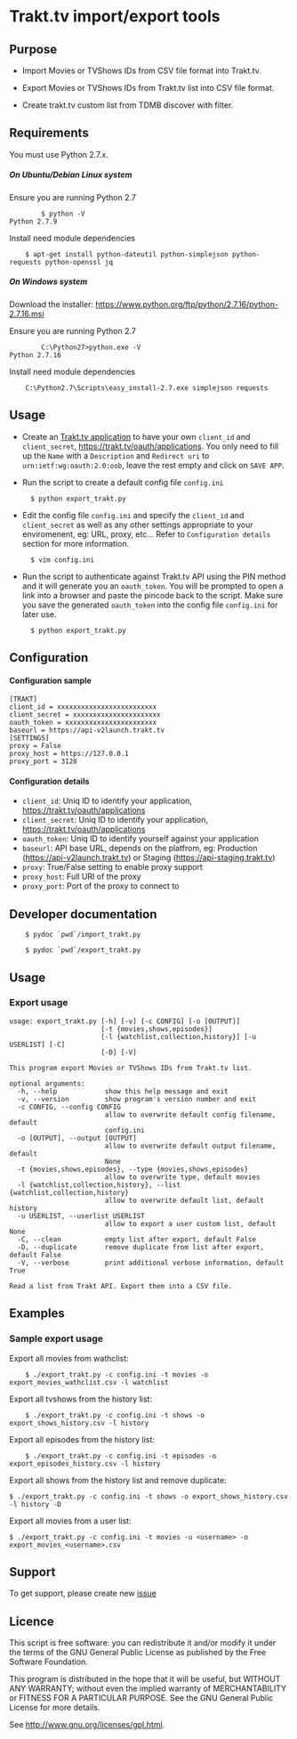 # Trakt.tv import/export tools

## Purpose

 * Import Movies or TVShows IDs from CSV file format into Trakt.tv.

 * Export Movies or TVShows IDs from Trakt.tv list into CSV file format.

 * Create trakt.tv custom list from TDMB discover with filter.

## Requirements

You must use Python 2.7.x.

##### On Ubuntu/Debian Linux system

Ensure you are running Python 2.7
```
        $ python -V
Python 2.7.9
```

Install need module dependencies

        $ apt-get install python-dateutil python-simplejson python-requests python-openssl jq

##### On Windows system

 Download the installer: https://www.python.org/ftp/python/2.7.16/python-2.7.16.msi

 Ensure you are running Python 2.7
```
        C:\Python27>python.exe -V
Python 2.7.16
```

 Install need module dependencies

        C:\Python2.7\Scripts\easy_install-2.7.exe simplejson requests

## Usage

* Create an [Trakt.tv application](https://trakt.tv/oauth/applications) to have your own ``client_id`` and ``client_secret``, https://trakt.tv/oauth/applications.
You only need to fill up the ``Name`` with a ``Description`` and ``Redirect uri`` to `urn:ietf:wg:oauth:2.0:oob`, leave the rest empty and click on ``SAVE APP``.

* Run the script to create a default config file ``config.ini``

        $ python export_trakt.py

* Edit the config file ``config.ini`` and specify the ``client_id`` and ``client_secret`` as well as any other settings appropriate to your enviromenent, eg: URL, proxy, etc...
Refer to ``Configuration details`` section for more information.

        $ vim config.ini

* Run the script to authenticate against Trakt.tv API using the PIN method and it will generate you an ``oauth_token``.
You will be prompted to open a link into a browser and paste the pincode back to the script. 
Make sure you save the generated ``oauth_token`` into the config file ``config.ini`` for later use.

        $ python export_trakt.py

## Configuration

#### Configuration sample
```text
[TRAKT]
client_id = xxxxxxxxxxxxxxxxxxxxxxxxx
client_secret = xxxxxxxxxxxxxxxxxxxxxx
oauth_token = xxxxxxxxxxxxxxxxxxxxxxx
baseurl = https://api-v2launch.trakt.tv
[SETTINGS]
proxy = False
proxy_host = https://127.0.0.1
proxy_port = 3128
```

#### Configuration details

 * ``client_id``: Uniq ID to identify your application, https://trakt.tv/oauth/applications
 * ``client_secret``: Uniq ID to identify your application, https://trakt.tv/oauth/applications
 * ``oauth_token``: Uniq ID to identify yourself against your application
 * ``baseurl``: API base URL, depends on the platfrom, eg: Production (https://api-v2launch.trakt.tv) or Staging (https://api-staging.trakt.tv)
 * ``proxy``: True/False setting to enable proxy support
 * ``proxy_host``: Full URI of the proxy
 * ``proxy_port``: Port of the proxy to connect to

## Developer documentation

        $ pydoc `pwd`/import_trakt.py

        $ pydoc `pwd`/export_trakt.py

## Usage 
### Export usage
```text
usage: export_trakt.py [-h] [-v] [-c CONFIG] [-o [OUTPUT]]
                       [-t {movies,shows,episodes}]
                       [-l {watchlist,collection,history}] [-u USERLIST] [-C]
                       [-D] [-V]

This program export Movies or TVShows IDs from Trakt.tv list.

optional arguments:
  -h, --help            show this help message and exit
  -v, --version         show program's version number and exit
  -c CONFIG, --config CONFIG
                        allow to overwrite default config filename, default
                        config.ini
  -o [OUTPUT], --output [OUTPUT]
                        allow to overwrite default output filename, default
                        None
  -t {movies,shows,episodes}, --type {movies,shows,episodes}
                        allow to overwrite type, default movies
  -l {watchlist,collection,history}, --list {watchlist,collection,history}
                        allow to overwrite default list, default history
  -u USERLIST, --userlist USERLIST
                        allow to export a user custom list, default None
  -C, --clean           empty list after export, default False
  -D, --duplicate       remove duplicate from list after export, default False
  -V, --verbose         print additional verbose information, default True

Read a list from Trakt API. Export them into a CSV file.
```

## Examples
### Sample export usage

Export all movies from wathclist:

        $ ./export_trakt.py -c config.ini -t movies -o export_movies_wathclist.csv -l watchlist

Export all tvshows from the history list:

        $ ./export_trakt.py -c config.ini -t shows -o export_shows_history.csv -l history

Export all episodes from the history list:

        $ ./export_trakt.py -c config.ini -t episodes -o export_episodes_history.csv -l history

Export all shows from the history list and remove duplicate:

	$ ./export_trakt.py -c config.ini -t shows -o export_shows_history.csv -l history -D

Export all movies from a user list:

	$ ./export_trakt.py -c config.ini -t movies -u <username> -o export_movies_<username>.csv

## Support

To get support, please create new [issue](https://github.com/xbgmsharp/trakt/issues)

## Licence

This script is free software:  you can redistribute it and/or  modify  it under  the  terms  of the  GNU  General  Public License  as published by the Free Software Foundation.

This program is distributed in the hope  that it will be  useful, but WITHOUT ANY WARRANTY; without even the  implied warranty of MERCHANTABILITY or FITNESS FOR A PARTICULAR PURPOSE. See the GNU General Public License for more details.

See <http://www.gnu.org/licenses/gpl.html>.
